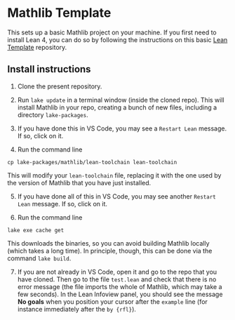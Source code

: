 # Mathlib Template

This sets up a basic Mathlib project on your machine. If you first need to install Lean 4, you can do so by following the instructions on this basic [Lean Template](https://github.com/matematiflo/LeanTemplate) repository.

## Install instructions

1. Clone the present repository.

2. Run `lake update` in a terminal window (inside the cloned repo). This will install Mathlib in your repo, creating a bunch of new files, including a directory `lake-packages`.

3. If you have done this in VS Code, you may see a `Restart Lean` message. If so, click on it.

4. Run the command line

```
cp lake-packages/mathlib/lean-toolchain lean-toolchain
```

This will modify your `lean-toolchain` file, replacing it with the one used by the version of Mathlib that you have just installed.

5. If you have done all of this  in VS Code, you may see another `Restart Lean` message. If so, click on it.

6. Run the command line

```
lake exe cache get
```

This downloads the binaries, so you can avoid building Mathlib locally (which takes a long time). In principle, though, this can be done via the command `lake build`.

7. If you are not already in VS Code, open it and go to the repo that you have cloned. Then go to the file `test.lean` and check that there is no error message (the file imports the whole of Mathlib, which may take a few seconds). In the Lean Infoview panel, you should see the message **No goals** when you position your cursor after the `example` line (for instance immediately after the `by {rfl}`).
